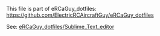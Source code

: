 This file is part of eRCaGuy_dotfiles: https://github.com/ElectricRCAircraftGuy/eRCaGuy_dotfiles

See: [eRCaGuy_dotfiles/Sublime_Text_editor](../../../Sublime_Text_editor)
